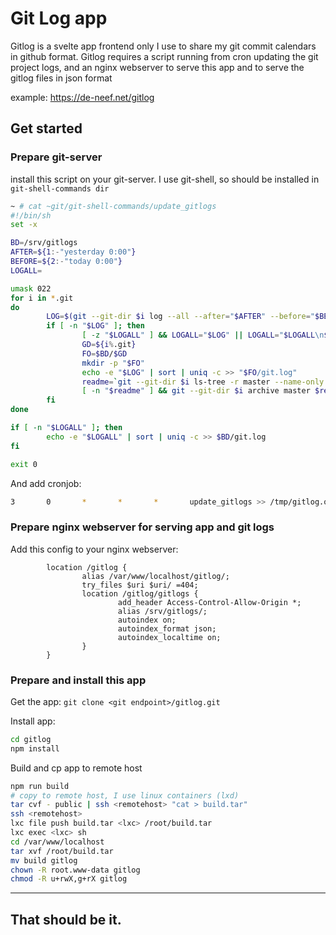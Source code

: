 # Git Log app

Gitlog is a svelte app frontend only I use to share my git commit calendars in github format.
Gitlog requires a script running from cron updating the git project logs, and an nginx webserver to serve this app and to serve the gitlog files in json format

example: https://de-neef.net/gitlog

## Get started

### Prepare git-server

install this script on your git-server. I use git-shell, so should be installed in ``git-shell-commands dir``

```sh
~ # cat ~git/git-shell-commands/update_gitlogs
#!/bin/sh
set -x

BD=/srv/gitlogs
AFTER=${1:-"yesterday 0:00"}
BEFORE=${2:-"today 0:00"}
LOGALL=

umask 022
for i in *.git
do
        LOG=$(git --git-dir $i log --all --after="$AFTER" --before="$BEFORE" --pretty=format:%ad --date=short)
        if [ -n "$LOG" ]; then
                [ -z "$LOGALL" ] && LOGALL="$LOG" || LOGALL="$LOGALL\n$LOG"
                GD=${i%.git}
                FO=$BD/$GD
                mkdir -p "$FO"
                echo -e "$LOG" | sort | uniq -c >> "$FO/git.log"
                readme=`git --git-dir $i ls-tree -r master --name-only | grep -Ei '^(install|readme)\.(txt|md)$'`
                [ -n "$readme" ] && git --git-dir $i archive master $readme | tar -xO >> "$FO/$readme"
        fi
done

if [ -n "$LOGALL" ]; then
        echo -e "$LOGALL" | sort | uniq -c >> $BD/git.log
fi

exit 0
```

And add cronjob:
```sh
3       0       *       *       *       update_gitlogs >> /tmp/gitlog.output 2>&1
```

### Prepare nginx webserver for serving app and git logs
Add this config to your nginx webserver:


```nginx
        location /gitlog {
                alias /var/www/localhost/gitlog/;
                try_files $uri $uri/ =404;
                location /gitlog/gitlogs {
                        add_header Access-Control-Allow-Origin *;
                        alias /srv/gitlogs/;
                        autoindex on;
                        autoindex_format json;
                        autoindex_localtime on;
                }
        }

```


### Prepare and install this app
Get the app:
``git clone <git endpoint>/gitlog.git``

Install app:
```sh
cd gitlog
npm install
```

Build and cp app to remote host
```sh
npm run build
# copy to remote host, I use linux containers (lxd)
tar cvf - public | ssh <remotehost> "cat > build.tar"
ssh <remotehost>
lxc file push build.tar <lxc> /root/build.tar
lxc exec <lxc> sh
cd /var/www/localhost
tar xvf /root/build.tar 
mv build gitlog
chown -R root.www-data gitlog
chmod -R u+rwX,g+rX gitlog
```

---
That should be it.
---
